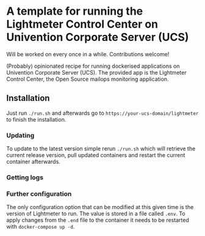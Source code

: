 # A template for running the Lightmeter Control Center on Univention Corporate Server (UCS)

Will be worked on every once in a while. Contributions welcome!

(Probably) opinionated recipe for running dockerised applications on Univention Corporate Server (UCS). The provided app is the Lightmeter Control Center, the Open Source mailops monitoring application.

## Installation

Just run `./run.sh` and afterwards go to `https://your-ucs-domain/lightmeter` to finish the installation.

### Updating

To update to the latest version simple rerun `./run.sh` which will retrieve the current release version, pull updated containers and restart the current container afterwards.

### Getting logs



### Further configuration

The only configuration option that can be modified at this given time is the version of Lightmeter to run. The value is stored in a file called `.env`. To apply changes from the `.end` file to the container it needs to be restarted with `docker-compose up -d`.
